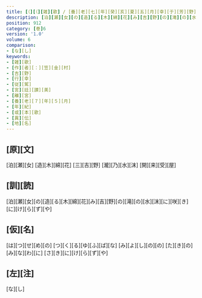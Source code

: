 ```yaml
---
title: [（][（][雑][歌] / [養][老][七][年][癸][亥][夏][五][月][幸][于][芳][野][離][宮][時][笠][朝][臣][金][村][作][歌][一][首][[并][短][歌]][）][或][本][反]<[歌]>[曰][）]
description: [泊][瀬][女][の][造][る][木][綿][花][み][吉][野][の][滝][の][水][沫][に][咲][き][に][け][ら][ず][や]
position: 912
category: [巻]6
version: '1.0'
volume: 6
comparison:
- [な][し]
keywords:
- [雑][歌]
- [作][者][：][笠][金][村]
- [吉][野]
- [行][幸]
- [従][駕]
- [宮][廷][讃][美]
- [離][宮]
- [養][老][７][年][５][月]
- [年][紀]
- [或][本][歌]
- [異][伝]
- [地][名]
---
```


## [原][文]

[泊][瀬][女] [造][木][綿][花] [三][吉][野] [瀧][乃][水][沫] [開][来][受][屋]

## [訓][読]

[泊][瀬][女][の][造][る][木][綿][花][み][吉][野][の][滝][の][水][沫][に][咲][き][に][け][ら][ず][や]

## [仮][名]

[は][つ][せ][め][の] [つ][く][る][ゆ][ふ][ば][な] [み][よ][し][の][の] [た][き][の][み][な][わ][に] [さ][き][に][け][ら][ず][や]

## [左][注]

[な][し]
